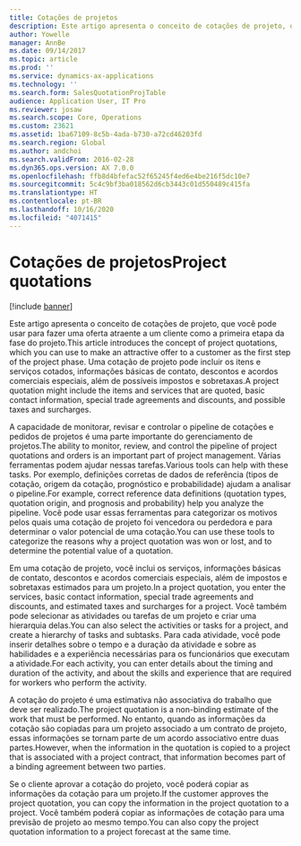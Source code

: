 ```yaml
---
title: Cotações de projetos
description: Este artigo apresenta o conceito de cotações de projeto, que você pode usar para fazer uma oferta atraente a um cliente como a primeira etapa da fase do projeto. Uma cotação de projeto pode incluir os itens e serviços cotados, informações básicas de contato, descontos e acordos comerciais especiais, além de possíveis impostos e sobretaxas.
author: Yowelle
manager: AnnBe
ms.date: 09/14/2017
ms.topic: article
ms.prod: ''
ms.service: dynamics-ax-applications
ms.technology: ''
ms.search.form: SalesQuotationProjTable
audience: Application User, IT Pro
ms.reviewer: josaw
ms.search.scope: Core, Operations
ms.custom: 23621
ms.assetid: 1ba67109-8c5b-4ada-b730-a72cd46203fd
ms.search.region: Global
ms.author: andchoi
ms.search.validFrom: 2016-02-28
ms.dyn365.ops.version: AX 7.0.0
ms.openlocfilehash: ffb8d4bfefac52f65245f4ed6e4be216f5dc10e7
ms.sourcegitcommit: 5c4c9bf3ba018562d6cb3443c01d550489c415fa
ms.translationtype: HT
ms.contentlocale: pt-BR
ms.lasthandoff: 10/16/2020
ms.locfileid: "4071415"
---
```

# <a name="project-quotations"></a><span data-ttu-id="7e048-104">Cotações de projetos</span><span class="sxs-lookup"><span data-stu-id="7e048-104">Project quotations</span></span>

[!include [banner](../includes/banner.md)]

<span data-ttu-id="7e048-105">Este artigo apresenta o conceito de cotações de projeto, que você pode usar para fazer uma oferta atraente a um cliente como a primeira etapa da fase do projeto.</span><span class="sxs-lookup"><span data-stu-id="7e048-105">This article introduces the concept of project quotations, which you can use to make an attractive offer to a customer as the first step of the project phase.</span></span> <span data-ttu-id="7e048-106">Uma cotação de projeto pode incluir os itens e serviços cotados, informações básicas de contato, descontos e acordos comerciais especiais, além de possíveis impostos e sobretaxas.</span><span class="sxs-lookup"><span data-stu-id="7e048-106">A project quotation might include the items and services that are quoted, basic contact information, special trade agreements and discounts, and possible taxes and surcharges.</span></span> 

<span data-ttu-id="7e048-107">A capacidade de monitorar, revisar e controlar o pipeline de cotações e pedidos de projetos é uma parte importante do gerenciamento de projetos.</span><span class="sxs-lookup"><span data-stu-id="7e048-107">The ability to monitor, review, and control the pipeline of project quotations and orders is an important part of project management.</span></span> <span data-ttu-id="7e048-108">Várias ferramentas podem ajudar nessas tarefas.</span><span class="sxs-lookup"><span data-stu-id="7e048-108">Various tools can help with these tasks.</span></span> <span data-ttu-id="7e048-109">Por exemplo, definições corretas de dados de referência (tipos de cotação, origem da cotação, prognóstico e probabilidade) ajudam a analisar o pipeline.</span><span class="sxs-lookup"><span data-stu-id="7e048-109">For example, correct reference data definitions (quotation types, quotation origin, and prognosis and probability) help you analyze the pipeline.</span></span> <span data-ttu-id="7e048-110">Você pode usar essas ferramentas para categorizar os motivos pelos quais uma cotação de projeto foi vencedora ou perdedora e para determinar o valor potencial de uma cotação.</span><span class="sxs-lookup"><span data-stu-id="7e048-110">You can use these tools to categorize the reasons why a project quotation was won or lost, and to determine the potential value of a quotation.</span></span> 

<span data-ttu-id="7e048-111">Em uma cotação de projeto, você inclui os serviços, informações básicas de contato, descontos e acordos comerciais especiais, além de impostos e sobretaxas estimados para um projeto.</span><span class="sxs-lookup"><span data-stu-id="7e048-111">In a project quotation, you enter the services, basic contact information, special trade agreements and discounts, and estimated taxes and surcharges for a project.</span></span> <span data-ttu-id="7e048-112">Você também pode selecionar as atividades ou tarefas de um projeto e criar uma hierarquia delas.</span><span class="sxs-lookup"><span data-stu-id="7e048-112">You can also select the activities or tasks for a project, and create a hierarchy of tasks and subtasks.</span></span> <span data-ttu-id="7e048-113">Para cada atividade, você pode inserir detalhes sobre o tempo e a duração da atividade e sobre as habilidades e a experiência necessárias para os funcionários que executam a atividade.</span><span class="sxs-lookup"><span data-stu-id="7e048-113">For each activity, you can enter details about the timing and duration of the activity, and about the skills and experience that are required for workers who perform the activity.</span></span> 

<span data-ttu-id="7e048-114">A cotação do projeto é uma estimativa não associativa do trabalho que deve ser realizado.</span><span class="sxs-lookup"><span data-stu-id="7e048-114">The project quotation is a non-binding estimate of the work that must be performed.</span></span> <span data-ttu-id="7e048-115">No entanto, quando as informações da cotação são copiadas para um projeto associado a um contrato de projeto, essas informações se tornam parte de um acordo associativo entre duas partes.</span><span class="sxs-lookup"><span data-stu-id="7e048-115">However, when the information in the quotation is copied to a project that is associated with a project contract, that information becomes part of a binding agreement between two parties.</span></span> 

<span data-ttu-id="7e048-116">Se o cliente aprovar a cotação do projeto, você poderá copiar as informações da cotação para um projeto.</span><span class="sxs-lookup"><span data-stu-id="7e048-116">If the customer approves the project quotation, you can copy the information in the project quotation to a project.</span></span> <span data-ttu-id="7e048-117">Você também poderá copiar as informações de cotação para uma previsão de projeto ao mesmo tempo.</span><span class="sxs-lookup"><span data-stu-id="7e048-117">You can also copy the project quotation information to a project forecast at the same time.</span></span>



